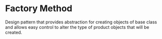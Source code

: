 # Factory Method
Design pattern that provides abstraction for creating objects of base class and allows easy control to alter the type of product objects that will be created.